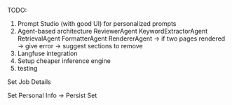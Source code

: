 TODO:
1. Prompt Studio (with good UI) for personalized prompts
2. Agent-based architecture
    ReviewerAgent
    KeywordExtractorAgent
    RetrievalAgent
    FormatterAgent
    RendererAgent -> if two pages rendered -> give error -> suggest sections to remove
3. Langfuse integration
4. Setup cheaper inference engine
5. testing


Set Job Details

Set Personal Info -> Persist
Set 

